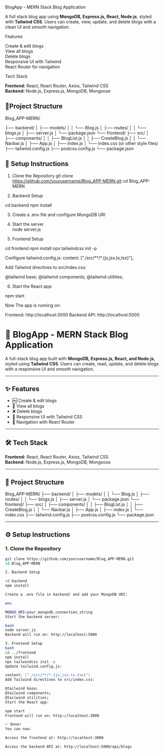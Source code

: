 BlogApp - MERN Stack Blog Application

   A full stack blog app using **MongoDB, Express.js, React, Node.js**, styled with **Tailwind CSS**. Users can create, view, update, and delete blogs with a clean UI and smooth navigation.

Features

   Create & edit blogs  
   View all blogs  
   Delete blogs  
   Responsive UI with Tailwind  
   React Router for navigation

Tech Stack

**Frontend:** React, React Router, Axios, Tailwind CSS  
**Backend:** Node.js, Express.js, MongoDB, Mongoose

## 📁Project Structure

Blog_APP-MERN/

├── backend/
│   ├── models/
│   │   └── Blog.js
│   ├── routes/
│   │   └── blogs.js
│   ├── server.js
│   └── package.json
└── frontend/
    ├── src/
    │   ├── components/
    │   │   ├── BlogList.js
    │   │   ├── CreateBlog.js
    │   │   └── Navbar.js
    │   ├── App.js
    │   ├── index.js
    │   └── index.css (or other style files)
    ├── tailwind.config.js
    ├── postcss.config.js
    └── package.json

## 🔧 Setup Instructions
1. Clone the Repository
git clone https://github.com/yourusername/Blog_APP-MERN.git
cd Blog_APP-MERN

2. Backend Setup

cd backend
npm install

3. Create a .env file and configure MongoDB URI

4. Start the server  
   node server.js

5. Frontend Setup

cd frontend
npm install
npx tailwindcss init -p

Configure tailwind.config.js:
content: ["./src/**/*.{js,jsx,ts,tsx}"],

Add Tailwind directives to src/index.css:

@tailwind base;
@tailwind components;
@tailwind utilities;


6. Start the React app:

npm start

Now The app is running on:

Frontend: http://localhost:3000
Backend API: http://localhost:5000


# 📝 BlogApp - MERN Stack Blog Application

A full-stack blog app built with **MongoDB, Express.js, React, and Node.js**, styled using **Tailwind CSS**. Users can create, read, update, and delete blogs with a responsive UI and smooth navigation.

---

## ✨ Features

- 🆕 Create & edit blogs  
- 📖 View all blogs  
- ❌ Delete blogs  
- 🎨 Responsive UI with Tailwind CSS  
- 🔀 Navigation with React Router

---

## 🛠 Tech Stack

**Frontend:** React, React Router, Axios, Tailwind CSS  
**Backend:** Node.js, Express.js, MongoDB, Mongoose

---

## 📁 Project Structure

Blog_APP-MERN/
├── backend/
│ ├── models/
│ │ └── Blog.js
│ ├── routes/
│ │ └── blogs.js
│ ├── server.js
│ └── package.json
└── frontend/
├── src/
│ ├── components/
│ │ ├── BlogList.js
│ │ ├── CreateBlog.js
│ │ └── Navbar.js
│ ├── App.js
│ ├── index.js
│ └── index.css
├── tailwind.config.js
├── postcss.config.js
└── package.json

---

## ⚙️ Setup Instructions

### 1. Clone the Repository

```bash
git clone https://github.com/yourusername/Blog_APP-MERN.git
cd Blog_APP-MERN

2. Backend Setup

cd backend
npm install

Create a .env file in backend/ and add your MongoDB URI:

env

MONGO_URI=your_mongodb_connection_string
Start the backend server:

bash
node server.js
Backend will run on: http://localhost:5000

3. Frontend Setup
bash
cd ../frontend
npm install
npx tailwindcss init -p
Update tailwind.config.js:

content: ["./src/**/*.{js,jsx,ts,tsx}"]
Add Tailwind directives to src/index.css:

@tailwind base;
@tailwind components;
@tailwind utilities;
Start the React app:

npm start
Frontend will run on: http://localhost:3000

✅ Done!
You can now:

Access the frontend at: http://localhost:3000

Access the backend API at: http://localhost:5000/api/blogs